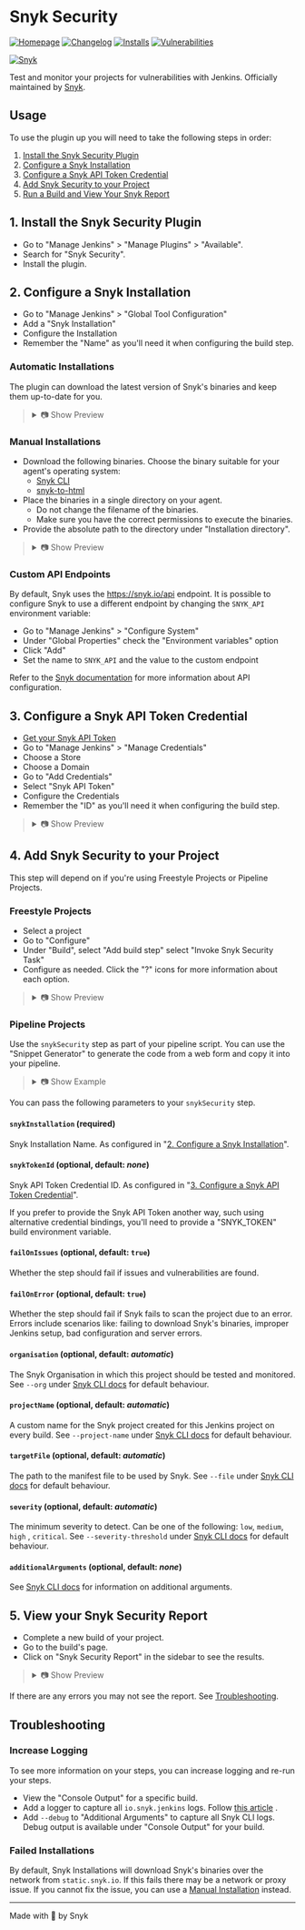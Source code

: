 # Snyk Security

[![Homepage](https://img.shields.io/jenkins/plugin/v/snyk-security-scanner.svg)](https://plugins.jenkins.io/snyk-security-scanner)
[![Changelog](https://img.shields.io/github/release/jenkinsci/snyk-security-scanner-plugin.svg?label=changelog)](https://github.com/jenkinsci/snyk-security-scanner-plugin/releases)
[![Installs](https://img.shields.io/jenkins/plugin/i/snyk-security-scanner.svg)](https://plugins.jenkins.io/snyk-security-scanner)
[![Vulnerabilities](https://snyk.io/test/github/jenkinsci/snyk-security-scanner-plugin/badge.svg)](https://snyk.io/test/github/jenkinsci/snyk-security-scanner-plugin)

[![Snyk](https://snyk.io/style/asset/logo/snyk-print.svg)](https://snyk.io)

Test and monitor your projects for vulnerabilities with Jenkins. Officially maintained by [Snyk](https://snyk.io).

## Usage

To use the plugin up you will need to take the following steps in order:

1. [Install the Snyk Security Plugin](#1-install-the-snyk-security-plugin)
2. [Configure a Snyk Installation](#2-configure-a-snyk-installation)
3. [Configure a Snyk API Token Credential](#3-configure-a-snyk-api-token-credential)
4. [Add Snyk Security to your Project](#4-add-snyk-security-to-your-project)
5. [Run a Build and View Your Snyk Report](#5-view-your-snyk-security-report)

## 1. Install the Snyk Security Plugin

- Go to "Manage Jenkins" > "Manage Plugins" > "Available".
- Search for "Snyk Security".
- Install the plugin.

## 2. Configure a Snyk Installation

- Go to "Manage Jenkins" > "Global Tool Configuration"
- Add a "Snyk Installation"
- Configure the Installation
- Remember the "Name" as you'll need it when configuring the build step.

### Automatic Installations

The plugin can download the latest version of Snyk's binaries and keep them up-to-date for you.

<blockquote>
<details>
<summary>📷 Show Preview</summary>

![Snyk Installer Auto Update](docs/snyk_configuration_installation_auto-update_v2.png)

</details>
</blockquote>

### Manual Installations

- Download the following binaries. Choose the binary suitable for your agent's operating system:
  - [Snyk CLI](https://github.com/snyk/snyk/releases/latest)
  - [snyk-to-html](https://github.com/snyk/snyk-to-html/releases/latest)
- Place the binaries in a single directory on your agent.
  - Do not change the filename of the binaries.
  - Make sure you have the correct permissions to execute the binaries.
- Provide the absolute path to the directory under "Installation
directory".

<blockquote>
<details>
<summary>📷 Show Preview</summary>

![Snyk Installer Manual](docs/snyk_configuration_installation_manual_v2.png)

</details>
</blockquote>

### Custom API Endpoints

By default, Snyk uses the https://snyk.io/api endpoint. 
It is possible to configure Snyk to use a different endpoint by changing the `SNYK_API` environment variable:

- Go to "Manage Jenkins" > "Configure System"
- Under "Global Properties" check the "Environment variables" option
- Click "Add"
- Set the name to `SNYK_API` and the value to the custom endpoint

Refer to the [Snyk documentation](https://docs.snyk.io/snyk-cli/configure-the-snyk-cli#configuration-to-connect-to-the-snyk-api) for more information about API configuration.

## 3. Configure a Snyk API Token Credential

- [Get your Snyk API Token](https://support.snyk.io/hc/en-us/articles/360004037537-Authentication-for-third-party-tools)
- Go to "Manage Jenkins" > "Manage Credentials"
- Choose a Store
- Choose a Domain
- Go to "Add Credentials"
- Select "Snyk API Token"
- Configure the Credentials
- Remember the "ID" as you'll need it when configuring the build step.

<blockquote>
<details>
<summary>📷 Show Preview</summary>

![Snyk API Token](docs/snyk_configuration_token_v2.png)

</details>
</blockquote>

## 4. Add Snyk Security to your Project

This step will depend on if you're using Freestyle Projects or Pipeline Projects.

### Freestyle Projects

- Select a project
- Go to "Configure"
- Under "Build", select "Add build step" select "Invoke Snyk Security Task"
- Configure as needed. Click the "?" icons for more information about each option.

<blockquote>
<details>
<summary>📷 Show Preview</summary>

![Basic configuration](docs/snyk_buildstep.png)

</details>
</blockquote>

### Pipeline Projects

Use the `snykSecurity` step as part of your pipeline script. You can use the "Snippet Generator" to generate the code
from a web form and copy it into your pipeline.

<blockquote>
<details>
<summary>📷 Show Example</summary>

```groovy
pipeline {
  agent any

  stages {
    stage('Build') {
      steps {
        echo 'Building...'
      }
    }
    stage('Test') {
      steps {
        echo 'Testing...'
        snykSecurity(
          snykInstallation: '<Your Snyk Installation Name>',
          snykTokenId: '<Your Snyk API Token ID>',
          // place other optional parameters here, for example:
          additionalArguments: '--all-projects --detection-depth=<DEPTH>'
        )
      }
    }
    stage('Deploy') {
      steps {
        echo 'Deploying...'
      }
    }
  }
}
```

</details>
</blockquote>

You can pass the following parameters to your `snykSecurity` step.

#### `snykInstallation` (required)

Snyk Installation Name. As configured in "[2. Configure a Snyk Installation](#2-configure-a-snyk-installation)".

#### `snykTokenId` (optional, default: *none*)

Snyk API Token Credential ID. As configured in "[3. Configure a Snyk API Token Credential](#3-configure-a-snyk-api-token-credential)".

If you prefer to provide the Snyk API Token another way, such using alternative credential bindings, you'll need to
provide a "SNYK_TOKEN" build environment variable.

#### `failOnIssues` (optional, default: `true`)

Whether the step should fail if issues and vulnerabilities are found.

#### `failOnError` (optional, default: `true`)

Whether the step should fail if Snyk fails to scan the project due to an error. Errors include scenarios like: failing
to download Snyk's binaries, improper Jenkins setup, bad configuration and server errors.

#### `organisation` (optional, default: *automatic*)

The Snyk Organisation in which this project should be tested and monitored. See `--org`
under [Snyk CLI docs](https://snyk.io/docs/using-snyk/) for default behaviour.

#### `projectName` (optional, default: *automatic*)

A custom name for the Snyk project created for this Jenkins project on every build. See `--project-name`
under [Snyk CLI docs](https://snyk.io/docs/using-snyk/) for default behaviour.

#### `targetFile` (optional, default: *automatic*)

The path to the manifest file to be used by Snyk. See `--file` under [Snyk CLI docs](https://snyk.io/docs/using-snyk/)
for default behaviour.

#### `severity` (optional, default: *automatic*)

The minimum severity to detect. Can be one of the following: `low`, `medium`, `high`
, `critical`. See `--severity-threshold` under [Snyk CLI docs](https://snyk.io/docs/using-snyk/) for default behaviour.

#### `additionalArguments` (optional, default: *none*)

See [Snyk CLI docs](https://snyk.io/docs/using-snyk/) for information on additional arguments.

## 5. View your Snyk Security Report

- Complete a new build of your project.
- Go to the build's page.
- Click on "Snyk Security Report" in the sidebar to see the results.

<blockquote>
<details>
<summary>📷 Show Preview</summary>

![Snyk Build Report](docs/snyk_build_report.png)

</details>
</blockquote>

If there are any errors you may not see the report. See [Troubleshooting](#troubleshooting).

## Troubleshooting

### Increase Logging

To see more information on your steps, you can increase logging and re-run your steps.

- View the "Console Output" for a specific build.
- Add a logger to capture all `io.snyk.jenkins` logs.
  Follow [this article](https://support.cloudbees.com/hc/en-us/articles/204880580-How-do-I-create-a-logger-in-Jenkins-for-troubleshooting-and-diagnostic-information-)
  .
- Add `--debug` to "Additional Arguments" to capture all Snyk CLI logs. Debug output is available under "Console Output"
  for your build.

### Failed Installations

By default, Snyk Installations will download Snyk's binaries over the network from `static.snyk.io`. If this fails there
may be a network or proxy issue. If you cannot fix the issue, you can use a [Manual Installation](#2-configure-a-snyk-installation) instead.

---

Made with 💜 by Snyk

